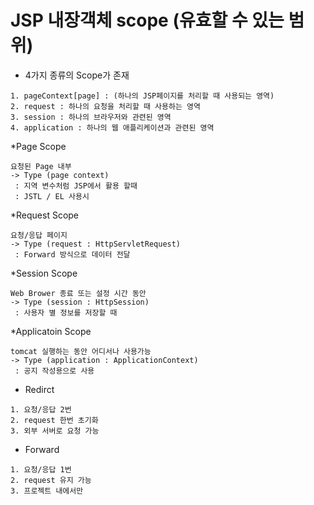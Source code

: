 # JSP 내장객체 scope (유효할 수 있는 범위)
* 4가지 종류의 Scope가 존재
```
1. pageContext[page] : (하나의 JSP페이지를 처리할 때 사용되는 영역)
2. request : 하나의 요청을 처리할 때 사용하는 영역
3. session : 하나의 브라우저와 관련된 영역
4. application : 하나의 웹 애플리케이션과 관련된 영역
```

*Page Scope
```
요청된 Page 내부
-> Type (page context)
 : 지역 변수처럼 JSP에서 활용 할때
 : JSTL / EL 사용시
```

*Request Scope
```
요청/응답 페이지
-> Type (request : HttpServletRequest)
 : Forward 방식으로 데이터 전달
```

*Session Scope
```
Web Brower 종료 또는 설정 시간 동안
-> Type (session : HttpSession)
 : 사용자 별 정보를 저장할 때
```

*Applicatoin Scope
```
tomcat 실행하는 동안 어디서나 사용가능
-> Type (application : ApplicationContext)
 : 공지 작성용으로 사용
```

* Redirct
```
1. 요청/응답 2번
2. request 한번 초기화
3. 외부 서버로 요청 가능
```

* Forward
```
1. 요청/응답 1번
2. request 유지 가능
3. 프로젝트 내에서만 
```
